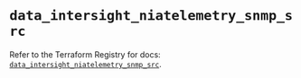 # `data_intersight_niatelemetry_snmp_src`

Refer to the Terraform Registry for docs: [`data_intersight_niatelemetry_snmp_src`](https://registry.terraform.io/providers/ciscodevnet/intersight/1.0.71/docs/data-sources/niatelemetry_snmp_src).
